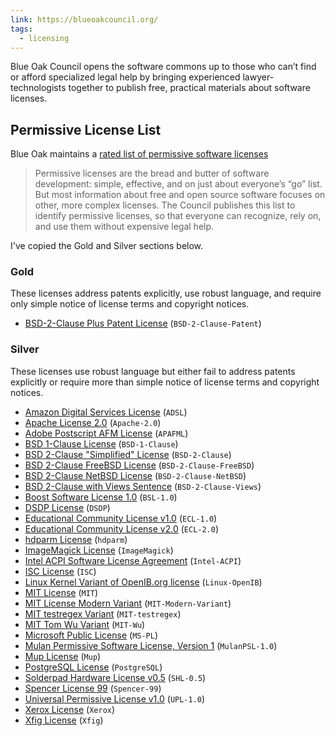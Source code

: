 ```yaml
---
link: https://blueoakcouncil.org/
tags:
  - licensing
---
```

Blue Oak Council opens the software commons up to those who can’t find or afford specialized legal help by bringing experienced lawyer-technologists together to publish free, practical materials about software licenses.

## Permissive License List

Blue Oak maintains a [rated list of permissive software licenses](https://blueoakcouncil.org/list)

> Permissive licenses are the bread and butter of software development: simple, effective, and on just about everyone’s “go” list. But most information about free and open source software focuses on other, more complex licenses. The Council publishes this list to identify permissive licenses, so that everyone can recognize, rely on, and use them without expensive legal help.

I've copied the Gold and Silver sections below.

### Gold

These licenses address patents explicitly, use robust language, and require only simple notice of license terms and copyright notices.

- [BSD-2-Clause Plus Patent License](https://spdx.org/licenses/BSD-2-Clause-Patent.html) (`BSD-2-Clause-Patent`)

### Silver

These licenses use robust language but either fail to address patents explicitly or require more than simple notice of license terms and copyright notices.

- [Amazon Digital Services License](https://spdx.org/licenses/ADSL.html) (`ADSL`)
- [Apache License 2.0](https://spdx.org/licenses/Apache-2.0.html) (`Apache-2.0`)
- [Adobe Postscript AFM License](https://spdx.org/licenses/APAFML.html) (`APAFML`)
- [BSD 1-Clause License](https://spdx.org/licenses/BSD-1-Clause.html) (`BSD-1-Clause`)
- [BSD 2-Clause "Simplified" License](https://spdx.org/licenses/BSD-2-Clause.html) (`BSD-2-Clause`)
- [BSD 2-Clause FreeBSD License](https://spdx.org/licenses/BSD-2-Clause-FreeBSD.html) (`BSD-2-Clause-FreeBSD`)
- [BSD 2-Clause NetBSD License](https://spdx.org/licenses/BSD-2-Clause-NetBSD.html) (`BSD-2-Clause-NetBSD`)
- [BSD 2-Clause with Views Sentence](https://spdx.org/licenses/BSD-2-Clause-Views.html) (`BSD-2-Clause-Views`)
- [Boost Software License 1.0](https://spdx.org/licenses/BSL-1.0.html) (`BSL-1.0`)
- [DSDP License](https://spdx.org/licenses/DSDP.html) (`DSDP`)
- [Educational Community License v1.0](https://spdx.org/licenses/ECL-1.0.html) (`ECL-1.0`)
- [Educational Community License v2.0](https://spdx.org/licenses/ECL-2.0.html) (`ECL-2.0`)
- [hdparm License](https://spdx.org/licenses/hdparm) (`hdparm`)
- [ImageMagick License](https://spdx.org/licenses/ImageMagick.html) (`ImageMagick`)
- [Intel ACPI Software License Agreement](https://spdx.org/licenses/Intel-ACPI) (`Intel-ACPI`)
- [ISC License](https://spdx.org/licenses/ISC.html) (`ISC`)
- [Linux Kernel Variant of OpenIB.org license](https://spdx.org/licenses/Linux-OpenIB.html) (`Linux-OpenIB`)
- [MIT License](https://spdx.org/licenses/MIT.html) (`MIT`)
- [MIT License Modern Variant](https://spdx.org/licenses/MIT-Modern-Variant.html) (`MIT-Modern-Variant`)
- [MIT testregex Variant](https://spdx.org/licenses/MIT-testregex) (`MIT-testregex`)
- [MIT Tom Wu Variant](https://spdx.org/licenses/MIT-Wu) (`MIT-Wu`)
- [Microsoft Public License](https://spdx.org/licenses/MS-PL.html) (`MS-PL`)
- [Mulan Permissive Software License, Version 1](https://spdx.org/licenses/MulanPSL-1.0.html) (`MulanPSL-1.0`)
- [Mup License](https://spdx.org/licenses/Mup.html) (`Mup`)
- [PostgreSQL License](https://spdx.org/licenses/PostgreSQL.html) (`PostgreSQL`)
- [Solderpad Hardware License v0.5](https://spdx.org/licenses/SHL-0.5) (`SHL-0.5`)
- [Spencer License 99](https://spdx.org/licenses/Spencer-99.html) (`Spencer-99`)
- [Universal Permissive License v1.0](https://spdx.org/licenses/UPL-1.0.html) (`UPL-1.0`)
- [Xerox License](https://spdx.org/licenses/Xerox.html) (`Xerox`)
- [Xfig License](https://spdx.org/licenses/Xfig) (`Xfig`)